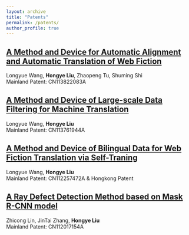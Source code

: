 ```yaml
---
layout: archive
title: "Patents"
permalink: /patents/
author_profile: true
---
```


## [A  Method and Device for Automatic Alignment and Automatic Translation of Web Fiction](http://www.soopat.com/Patent/202010654127)
Longyue Wang, <b>Hongye Liu</b>, Zhaopeng Tu, Shuming Shi \
Mainland Patent: CN113822083A 

## [A Method and Device of Large-scale Data Filtering for Machine Translation](http://www.soopat.com/Patent/202110553522)
Longyue Wang, <b>Hongye Liu</b> \
Mainland Patent: CN113761944A

## [A Method and Device of Bilingual Data for Web Fiction Translation via Self-Traning](http://www.soopat.com/Patent/202011271673)
Longyue Wang, <b>Hongye Liu</b> \
Mainland Patent: CN112257472A & Hongkong Patent

## [A Ray Defect Detection Method based on Mask R-CNN model](http://www.soopat.com/Patent/202010654127)
Zhicong Lin, JinTai Zhang, <b>Hongye Liu</b> \
Mainland Patent: CN112017154A